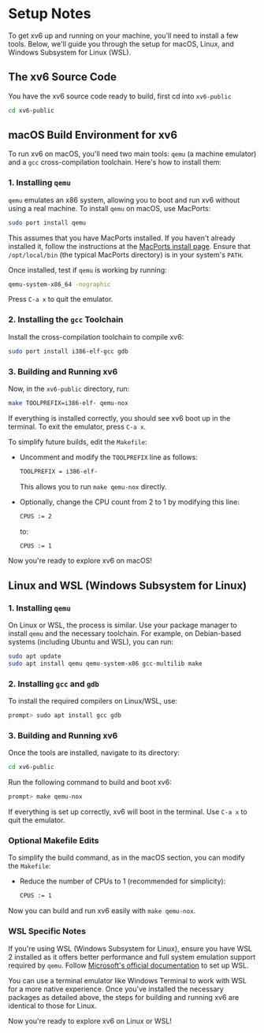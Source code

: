 # Setup Notes

To get xv6 up and running on your machine, you'll need to install a few tools. Below, we'll guide you through the setup for macOS, Linux, and Windows Subsystem for Linux (WSL).

## The xv6 Source Code

You have the xv6 source code ready to build, first cd into `xv6-public`

```sh
cd xv6-public
```

## macOS Build Environment for xv6

To run xv6 on macOS, you'll need two main tools: `qemu` (a machine emulator) and a `gcc` cross-compilation toolchain. Here's how to install them:

### 1. Installing `qemu`

`qemu` emulates an x86 system, allowing you to boot and run xv6 without using a real machine. To install `qemu` on macOS, use MacPorts:

```sh
sudo port install qemu
```

This assumes that you have MacPorts installed. If you haven't already installed it, follow the instructions at the [MacPorts install page](https://www.macports.org/install.php). Ensure that `/opt/local/bin` (the typical MacPorts directory) is in your system's `PATH`.

Once installed, test if `qemu` is working by running:

```sh
qemu-system-x86_64 -nographic
```

Press `C-a x` to quit the emulator.

### 2. Installing the `gcc` Toolchain

Install the cross-compilation toolchain to compile xv6:

```sh
sudo port install i386-elf-gcc gdb
```

### 3. Building and Running xv6

Now, in the `xv6-public` directory, run:

```sh
make TOOLPREFIX=i386-elf- qemu-nox
```

If everything is installed correctly, you should see xv6 boot up in the terminal. To exit the emulator, press `C-a x`.

To simplify future builds, edit the `Makefile`:
- Uncomment and modify the `TOOLPREFIX` line as follows:

  ```sh
  TOOLPREFIX = i386-elf-
  ```

  This allows you to run `make qemu-nox` directly.
  
- Optionally, change the CPU count from 2 to 1 by modifying this line:

  ```sh
  CPUS := 2
  ```

  to:

  ```sh
  CPUS := 1
  ```

Now you're ready to explore xv6 on macOS!

## Linux and WSL (Windows Subsystem for Linux)

### 1. Installing `qemu`

On Linux or WSL, the process is similar. Use your package manager to install `qemu` and the necessary toolchain. For example, on Debian-based systems (including Ubuntu and WSL), you can run:

```sh
sudo apt update
sudo apt install qemu qemu-system-x86 gcc-multilib make
```

### 2. Installing `gcc` and `gdb`

To install the required compilers on Linux/WSL, use:

```sh
prompt> sudo apt install gcc gdb
```

### 3. Building and Running xv6

Once the tools are installed, navigate to its directory:

```sh
cd xv6-public
```

Run the following command to build and boot xv6:

```sh
prompt> make qemu-nox
```

If everything is set up correctly, xv6 will boot in the terminal. Use `C-a x` to quit the emulator.

### Optional Makefile Edits

To simplify the build command, as in the macOS section, you can modify the `Makefile`:

- Reduce the number of CPUs to 1 (recommended for simplicity):

  ```sh
  CPUS := 1
  ```

Now you can build and run xv6 easily with `make qemu-nox`.

### WSL Specific Notes

If you're using WSL (Windows Subsystem for Linux), ensure you have WSL 2 installed as it offers better performance and full system emulation support required by `qemu`. Follow [Microsoft's official documentation](https://docs.microsoft.com/en-us/windows/wsl/install) to set up WSL.

You can use a terminal emulator like Windows Terminal to work with WSL for a more native experience. Once you've installed the necessary packages as detailed above, the steps for building and running xv6 are identical to those for Linux.

Now you're ready to explore xv6 on Linux or WSL!
